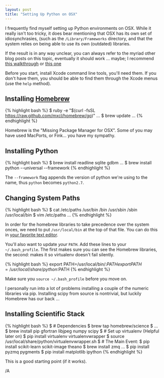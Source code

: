 ```yaml
---
layout: post
title: "Setting Up Python on OSX"
---
```


I frequently find myself setting up Python environments on OSX.
While it really isn't too tricky, it does bear mentioning that OSX has its own set of idiosynchrasies, (such as the `/Library/Frameworks` directory, and that the system relies on being able to use its own (outdated) libraries.

If the result is in any way unclear, you can always refer to the myriad other blog posts on this topic, eventually it should work ... maybe; I recommend [this walkthrough](http://youshoulddoityourself.blogspot.ca/2010/11/test.html) or [this one](http://www.lowindata.com/2013/installing-scientific-python-on-mac-os-x/)

Before you start, install Xcode command line tools, you'll need them. If you don't have them, you should be able to find them through the Xcode menus (use the `help` method).

## Installing [Homebrew](http://brew.sh)
{% highlight bash %}
$ ruby -e "$(curl -fsSL https://raw.github.com/mxcl/homebrew/go)"
...
$ brew update
...
{% endhighlight %}

Homebrew is the "Missing Package Manager for OSX". Some of you may have used MacPorts, or Fink... you have my sympathy.

## Installing Python
{% highlight bash %}
$ brew install readline sqlite gdbm
...
$ brew install python --universal --framework
{% endhighlight %}

The `--framework` flag appends the version of python we're using to the name, thus `python` becomes `python2.7`.

## Changing System Paths
{% highlight bash %}
$ cat /etc/paths
/usr/bin
/bin
/usr/sbin
/sbin
/usr/local/bin
$ vim /etc/paths
...
{% endhighlight %}

In order for the homebrew libraries to take precedence over the system onces, we need to put `/usr/local/bin` at the top of that file. You can do this in [your favorite text editor](https://code.google.com/p/macvim/).

You'll also want to update *your* `PATH`. Add these lines to your `~/.bash_profile`. The first makes sure you can see the Homebrew libraries, the second: makes it so virtualenv doesn't fail silently.

{% highlight bash %}
export PATH=/usr/local/bin/:$PATH
export PATH=/usr/local/share/python:$PATH
{% endhighlight %}

Make sure you `source ~/.bash_profile` before you move on.

I personally run into a lot of problems installing a couple of the numeric libraries via pip. Installing scipy from source is nontrivial, but luckily Homebrew has our back ...

## Installing Scientific Stack
{% highlight bash %}
$ # Dependencies
$ brew tap homebrew/science
$ ...
$ brew install pip gfortran libjpeg numpy scipy
$ # Set up virtualenv (Helpful later on)
$ pip install virtualenv virtualenvwrapper
$ source /usr/local/share/python/virtualenvwrapper.sh
$ # The Main Event:
$ pip install scikit-learn scikit-image theano
$ brew install zmq
...
$ pip install pyzmq pygments
$ pip install matplotlib ipython
{% endhighlight %}

This is a good starting point (if it works).

/A
